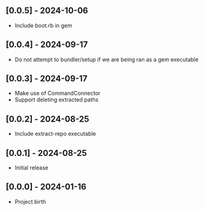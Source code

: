 ## [0.0.5] - 2024-10-06

- Include boot.rb in gem

## [0.0.4] - 2024-09-17

- Do not attempt to bundler/setup if we are being ran as a gem executable

## [0.0.3] - 2024-09-17

- Make use of CommandConnector
- Support deleting extracted paths

## [0.0.2] - 2024-08-25

- Include extract-repo executable

## [0.0.1] - 2024-08-25

- Initial release

## [0.0.0] - 2024-01-16

- Project birth
